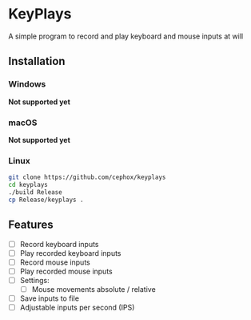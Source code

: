 # KeyPlays
A simple program to record and play keyboard and mouse inputs at will

## Installation
### Windows
**Not supported yet**

### macOS
**Not supported yet**

### Linux
```bash
git clone https://github.com/cephox/keyplays
cd keyplays
./build Release
cp Release/keyplays .
```

## Features
- [ ] Record keyboard inputs
- [ ] Play recorded keyboard inputs
- [ ] Record mouse inputs
- [ ] Play recorded mouse inputs
- [ ] Settings:
  - [ ] Mouse movements absolute / relative
- [ ] Save inputs to file
- [ ] Adjustable inputs per second (IPS)
